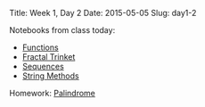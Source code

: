 Title: Week 1, Day 2
Date: 2015-05-05
Slug: day1-2


Notebooks from class today:

* [Functions](http://nbviewer.ipython.org/github/tiyd-python-2015-05/curriculum/blob/master/basics/week1/06%20-%20Functions.ipynb)
* [Fractal Trinket](https://trinket.io/python/b7cdb2ac31)
* [Sequences](http://nbviewer.ipython.org/github/tiyd-python-2015-05/curriculum/blob/master/basics/week1/07%20-%20Sequences.ipynb)
* [String Methods](http://nbviewer.ipython.org/github/tiyd-python-2015-05/curriculum/blob/master/basics/week1/08%20-%20String%20Methods.ipynb)

Homework: [Palindrome](https://github.com/tiyd-python-2015-05/palindrome)
